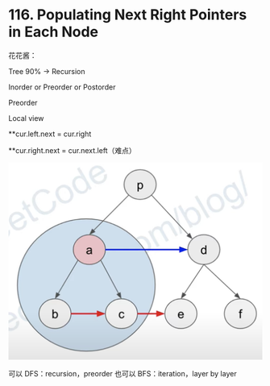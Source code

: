 # 116. Populating Next Right Pointers in Each Node

花花酱：

Tree 90% -> Recursion 

Inorder or Preorder or Postorder 

Preorder 

Local view 

**cur.left.next = cur.right

**cur.right.next = cur.next.left（难点）

![116](https://github.com/McRose1/LeetCode/blob/master/src/images/%23116.png)
    
可以 DFS：recursion，preorder
也可以 BFS：iteration，layer by layer 

